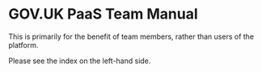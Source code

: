 # GOV.UK PaaS Team Manual

This is primarily for the benefit of team members, rather than users of the
platform.

Please see the index on the left-hand side.
